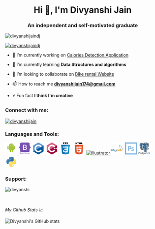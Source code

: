 <h1 align="center">Hi 👋, I'm Divyanshi Jain</h1>
<h3 align="center">An independent and self-motivated graduate</h3>

<p align="left"> <img src="https://komarev.com/ghpvc/?username=divyanshijaindj&label=Profile%20views&color=0e75b6&style=flat" alt="divyanshijaindj" /> </p>


<p align="left"> <a href="https://github.com/ryo-ma/github-profile-trophy"><img src="https://github-profile-trophy.vercel.app/?username=divyanshijaindj" alt="divyanshijaindj" /></a> </p>

- 🔭 I’m currently working on [Calories Detection Application](https://github.com/parikshit14/my-plate-nutrition)

- 🌱 I’m currently learning **Data Structures and algorithms**

- 👯 I’m looking to collaborate on [Bike rental Website](https://github.com/DivyanshijainDj/Bike-rental-Webiste) 


- 📫 How to reach me **divyanshijain174@gmail.com**

- ⚡ Fun fact **I think I'm creative**

<h3 align="left">Connect with me:</h3>
<p align="left">
<a href="https://linkedin.com/in/divyanshijain" target="blank"><img align="center" src="https://raw.githubusercontent.com/rahuldkjain/github-profile-readme-generator/master/src/images/icons/Social/linked-in-alt.svg" alt="divyanshijain" height="30" width="40" /></a>
</p>


<h3 align="left">Languages and Tools:</h3>
<p align="left"> <a href="https://developer.android.com" target="_blank" rel="noreferrer"> <img src="https://raw.githubusercontent.com/devicons/devicon/master/icons/android/android-original-wordmark.svg" alt="android" width="40" height="40"/> </a> <a href="https://getbootstrap.com" target="_blank" rel="noreferrer"> <img src="https://raw.githubusercontent.com/devicons/devicon/master/icons/bootstrap/bootstrap-plain-wordmark.svg" alt="bootstrap" width="40" height="40"/> </a> <a href="https://www.cprogramming.com/" target="_blank" rel="noreferrer"> <img src="https://raw.githubusercontent.com/devicons/devicon/master/icons/c/c-original.svg" alt="c" width="40" height="40"/> </a> <a href="https://www.w3schools.com/cpp/" target="_blank" rel="noreferrer"> <img src="https://raw.githubusercontent.com/devicons/devicon/master/icons/cplusplus/cplusplus-original.svg" alt="cplusplus" width="40" height="40"/> </a> <a href="https://www.w3schools.com/css/" target="_blank" rel="noreferrer"> <img src="https://raw.githubusercontent.com/devicons/devicon/master/icons/css3/css3-original-wordmark.svg" alt="css3" width="40" height="40"/> </a> <a href="https://www.w3.org/html/" target="_blank" rel="noreferrer"> <img src="https://raw.githubusercontent.com/devicons/devicon/master/icons/html5/html5-original-wordmark.svg" alt="html5" width="40" height="40"/> </a> <a href="https://www.adobe.com/in/products/illustrator.html" target="_blank" rel="noreferrer"> <img src="https://www.vectorlogo.zone/logos/adobe_illustrator/adobe_illustrator-icon.svg" alt="illustrator" width="40" height="40"/> </a> <a href="https://www.mysql.com/" target="_blank" rel="noreferrer"> <img src="https://raw.githubusercontent.com/devicons/devicon/master/icons/mysql/mysql-original-wordmark.svg" alt="mysql" width="40" height="40"/> </a> <a href="https://www.photoshop.com/en" target="_blank" rel="noreferrer"> <img src="https://raw.githubusercontent.com/devicons/devicon/master/icons/photoshop/photoshop-line.svg" alt="photoshop" width="40" height="40"/> </a> <a href="https://www.postgresql.org" target="_blank" rel="noreferrer"> <img src="https://raw.githubusercontent.com/devicons/devicon/master/icons/postgresql/postgresql-original-wordmark.svg" alt="postgresql" width="40" height="40"/> </a> <a href="https://www.python.org" target="_blank" rel="noreferrer"> <img src="https://raw.githubusercontent.com/devicons/devicon/master/icons/python/python-original.svg" alt="python" width="40" height="40"/> </a> </p>



<h3 align="left">Support:</h3>
<p><a href="https://www.buymeacoffee.com/divyanshi"> <img align="left" src="https://cdn.buymeacoffee.com/buttons/v2/default-yellow.png" height="50" width="210" alt="divyanshi" /></a></p><br><br><br>


  
*My Github Stats* :chart_with_upwards_trend:


![Divyanshi's GitHub stats](https://github-readme-stats.vercel.app/api?username=DivyanshijainDj&theme=dark&show_icons=true)

